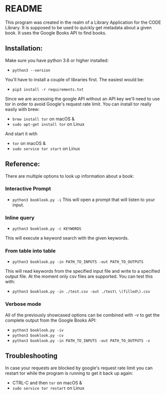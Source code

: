 # README

This program was created in the realm of a Library Application for the CODE Library. It is supposed to be used to quickly get metadata about a given book. It uses the Google Books API to find books.

## Installation:
Make sure you have python 3.6 or higher installed:
 - `python3 --version`
 
You'll have to install a couple of libraries first. The easiest would be:
 - `pip3 install -r requirements.txt`
 
Since we are accessing the google API without an API key we'll need to use tor in order to avoid Google's request rate limit. You can install tor really easily with brew:
 - `brew install tor` on macOS
 &
 - `sudo apt-get install tor` on Linux

And start it with
 - `tor` on macOS
 &
 - `sudo service tor start` on Linux
 
## Reference:

There are multiple options to look up information about a book:

### Interactive Prompt
 - `python3 booklook.py -i`
This will open a prompt that will listen to your input.
 
### Inline query
 - `python3 booklook.py -c KEYWORDS`
 
This will execute a keyword search with the given keywords.

### From table into table
 - `python3 booklook.py -in PATH_TO_INPUTS -out PATH_TO_OUTPUTS`
 
This will read keywords from the specified input file and write to a specified output file. At the moment only csv files are supported. You can test this with:
 - `python3 booklook.py -in ./test.csv -out ./test\ \(filled\).csv` 

### Verbose mode
All of the previously showcased options can be combined with -v to get the complete output from the Google Books API:
 - `python3 booklook.py -iv`
 - `python3 booklook.py -cv`
 - `python3 booklook.py -in PATH_TO_INPUTS -out PATH_TO_OUTPUTS -v`

## Troubleshooting

In case your requests are blocked by google's request rate limit you can restart tor while the program is running to get it back up again:
 - CTRL-C and then `tor` on macOS
 &
 - `sudo service tor restart` on Linux
